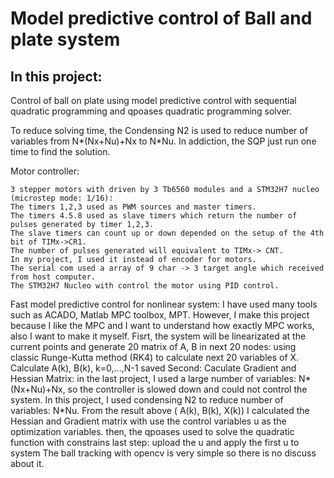 # Model predictive control of Ball and plate system
In this project:
------------------
Control of ball on plate using model predictive control with sequential quadratic programming and qpoases quadratic programming solver. 

To reduce solving time, the Condensing N2 is used to reduce number of variables from N*(Nx+Nu)+Nx to N*Nu. In addiction, the SQP just run one time to find the solution.

Motor controller:

	3 stepper motors with driven by 3 Tb6560 modules and a STM32H7 nucleo (microstep mode: 1/16):
	The timers 1,2,3 used as PWM sources and master timers.
	The timers 4.5.8 used as slave timers which return the number of pulses generated by timer 1,2,3. 
	The slave timers can count up or down depended on the setup of the 4th bit of TIMx->CR1. 
	The number of pulses generated will equivalent to TIMx-> CNT.
	In my project, I used it instead of encoder for motors.
	The serial com used a array of 9 char -> 3 target angle which received from host computer.
	The STM32H7 Nucleo with control the motor using PID control.
Fast model predictive control for nonlinear system:
	I have used many tools such as ACADO, Matlab MPC toolbox, MPT. However, I make this project because I like the MPC and I want to understand how exactly MPC works, also I want to make it myself.
	Fisrt, the system will be linearizated at the current points and generate 20 matrix of A, B in next 20 nodes:
		using classic Runge-Kutta method (RK4) to calculate next 20 variables of X.
		Calculate A(k), B(k), k=0,...,N-1
		saved
	Second: Caculate Gradient and Hessian Matrix: in the last project, I used a large number of variables: N*(Nx+Nu)+Nx, so the controller is slowed down and could not control the system. In this project, I used condensing N2 to reduce number of variables: N*Nu.
		From the result above ( A(k), B(k), X(k)) I calculated the Hessian and Gradient matrix with use the control variables u as the optimization variables.
		then, the qpoases used to solve the quadratic function with constrains
		last step: upload the u and apply the first u to system
The ball tracking with opencv is very simple so there is no discuss about it.
